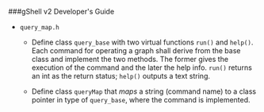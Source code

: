 ###gShell v2 Developer's Guide

- `query_map.h`

  * Define class `query_base` with two virtual functions `run()` and `help()`. Each command for operating a graph shall derive from the base class and implement the two methods. The former gives the execution of the command and the later the help info. `run()` returns an int as the return status; `help()` outputs a text string.

  * Define class `queryMap` that _maps_ a string (command name) to a class pointer in type of `query_base`, where the command is implemented.  